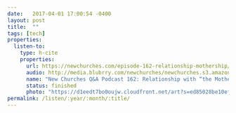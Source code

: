 ```yaml
---
date:   2017-04-01 17:00:54 -0400
layout: post
title:  ""
tags: [tech]
properties:
  listen-to:
    type: h-cite
    properties:
      url: https://newchurches.com/episode-162-relationship-mothership/
      audio: http://media.blubrry.com/newchurches/newchurches.s3.amazonaws.com/wp-content/uploads/2017/03/Episode-162_-Relationship-with-_the-Mothership_.mp3
      name: "New Churches Q&A Podcast 162: Relationship with “the Mothership”"
      status: finished
      photo: "https://d1eedt7bo0oujw.cloudfront.net/art?s=ed85028be10efda1d8d7f2a475c8ffe8a6babdbbc584354e6ef40390b3a573d8&w=840&u=http%3A%2F%2Fnewchurches.s3.amazonaws.com%2Fwp-content%2Fuploads%2F2015%2F10%2Fnc_qapodcast_3000x30001.jpg"
permalink: /listen/:year/:month/:title/
---
```

